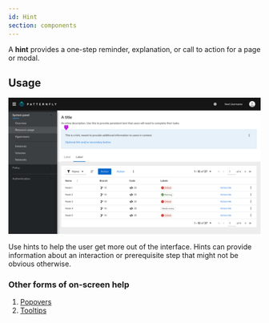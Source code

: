 ```yaml
---
id: Hint
section: components
---
```


A **hint** provides a one-step reminder, explanation, or call to action for a page or modal.

## Usage

<img src="./img/hints.png" alt="Example of a hint in a full-page"  width="990"/>

Use hints to help the user get more out of the interface. Hints can provide information about an interaction or prerequisite step that might not be obvious otherwise. 

### Other forms of on-screen help

1. [Popovers](/components/popover/design-guidelines)
2. [Tooltips](/components/tooltip/design-guidelines)
